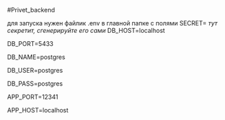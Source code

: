 #Privet_backend

для запуска нужен файлик .env в главной папке с полями
SECRET= *тут секретит, сгенерируйте его сами*
DB_HOST=localhost

DB_PORT=5433

DB_NAME=postgres

DB_USER=postgres

DB_PASS=postgres

APP_PORT=12341

APP_HOST=localhost
